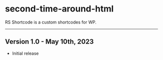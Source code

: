 # second-time-around-html
RS Shortcode is a custom shortcodes for WP.

-----------------------------------------------------------------------------------------
 Version 1.0 - May 10th, 2023
 -----------------------------------------------------------------------------------------
               
 - Initial release
